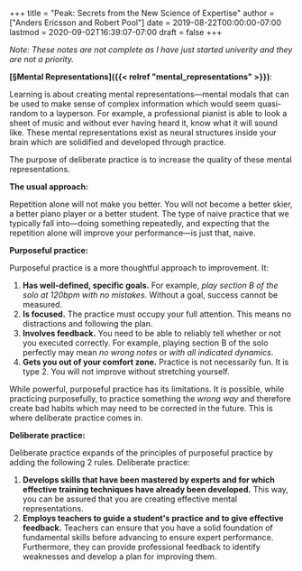 +++
title = "Peak: Secrets from the New Science of Expertise"
author = ["Anders Ericsson and Robert Pool"]
date = 2019-08-22T00:00:00-07:00
lastmod = 2020-09-02T16:39:07-07:00
draft = false
+++

_Note: These notes are not complete as I have just started univerity and they are not a priority._

**[§Mental Representations]({{< relref "mental_representations" >}})**:

Learning is about creating mental representations—mental modals that can be used to make sense of complex information which would seem quasi-random to a layperson. For example, a professional pianist is able to look a sheet of music and without ever having heard it, know what it will sound like. These mental representations exist as neural structures inside your brain which are solidified and developed through practice.

The purpose of deliberate practice is to increase the quality of these mental representations.

**The usual approach:**

Repetition alone will not make you better. You will not become a better skier, a better piano player or a better student. The type of naive practice that we typically fall into—doing something repeatedly, and expecting that the repetition alone will improve your performance—is just that, naive.

**Purposeful practice:**

Purposeful practice is a more thoughtful approach to improvement. It:

1.  **Has well-defined, specific goals.** For example, _play section B of the solo at 120bpm with no  mistakes._ Without a goal, success cannot be measured.
2.  **Is focused.** The practice must occupy your full attention. This means no distractions and following the plan.
3.  **Involves feedback.** You need to be able to reliably tell whether or not you executed correctly. For example, playing section B of the solo perfectly may mean _no wrong notes_ or _with all indicated dynamics_.
4.  **Gets you out of your comfort zone.** Practice is not necessarily fun. It is type 2. You will not improve without stretching yourself.

While powerful, purposeful practice has its limitations. It is possible, while practicing purposefully, to practice something the _wrong way_ and therefore create bad habits which may need to be corrected in the future. This is where deliberate practice comes in.

**Deliberate practice:**

Deliberate practice expands of the principles of purposeful practice by adding the following 2 rules. Deliberate practice:

1.  **Develops skills that have been mastered by experts and for which effective training techniques have already been developed.** This way, you can be assured that you are creating effective mental representations.
2.  **Employs teachers to guide a student's practice and to give effective feedback.** Teachers can ensure that you have a solid foundation of fundamental skills before advancing to ensure expert performance. Furthermore, they can provide professional feedback to identify weaknesses and develop a plan for improving them.
